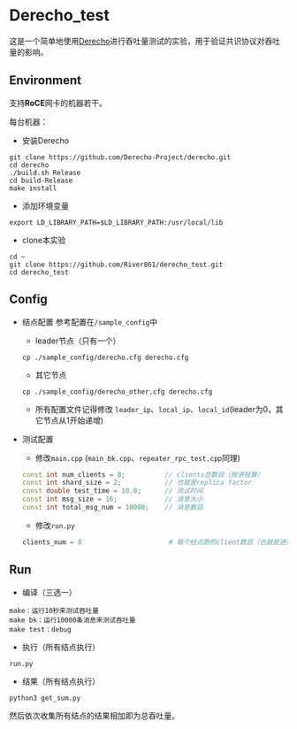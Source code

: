# Derecho_test

这是一个简单地使用[Derecho](https://github.com/Derecho-Project/derecho)进行吞吐量测试的实验，用于验证共识协议对吞吐量的影响。


## Environment
支持**RoCE**网卡的机器若干。

每台机器：
* 安装Derecho
```
git clone https://github.com/Derecho-Project/derecho.git
cd derecho
./build.sh Release
cd build-Release
make install
```
* 添加环境变量
```
export LD_LIBRARY_PATH=$LD_LIBRARY_PATH:/usr/local/lib
```
* clone本实验
```
cd ~
git clone https://github.com/River861/derecho_test.git
cd derecho_test
```

## Config
* 结点配置
    参考配置在`/sample_config`中
    * leader节点（只有一个）
    ```
    cp ./sample_config/derecho.cfg derecho.cfg
    ```
    * 其它节点
    ```
    cp ./sample_config/derecho_other.cfg derecho.cfg
    ```
    * 所有配置文件记得修改 `leader_ip`、`local_ip`、`local_id`(leader为0，其它节点从1开始递增)

* 测试配置
    * 修改`main.cpp` (`main_bk.cpp`、`repeater_rpc_test.cpp`同理)
    ```cpp
    const int num_clients = 8;          // clients总数目（按进程算）
    const int shard_size = 2;           // 也就是replica factor
    const double test_time = 10.0;      // 测试时间
    const int msg_size = 16;            // 消息大小
    const int total_msg_num = 10000;    // 消息数目
    ```
    * 修改`run.py`
    ```python
    clients_num = 8                      # 每个结点跑的client数目（也就是进程数）
    ```

## Run
* 编译（三选一）
```shell
make：运行10秒来测试吞吐量
make bk：运行10000条消息来测试吞吐量
make test：debug
```

* 执行（所有结点执行）
```shell
run.py
```

* 结果（所有结点执行）
```shell
python3 get_sum.py
```
然后依次收集所有结点的结果相加即为总吞吐量。
